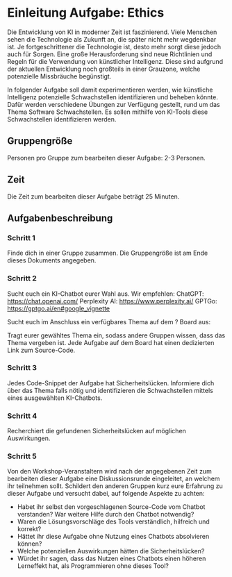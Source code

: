 # Einleitung Aufgabe: Ethics

Die Entwicklung von KI in moderner Zeit ist faszinierend. Viele Menschen sehen die Technologie als Zukunft an, die später nicht mehr wegdenkbar ist. Je fortgeschrittener die Technologie ist, desto mehr sorgt diese jedoch auch für Sorgen. Eine große Herausforderung sind neue Richtlinien und Regeln für die Verwendung von künstlicher Intelligenz. Diese sind aufgrund der aktuellen Entwicklung noch großteils in einer Grauzone, welche potenzielle Missbräuche begünstigt. 

In folgender Aufgabe soll damit experimentieren werden, wie künstliche Intelligenz potenzielle Schwachstellen identifizieren und beheben könnte. Dafür werden verschiedene Übungen zur Verfügung gestellt, rund um das Thema Software Schwachstellen.  Es sollen mithilfe von KI-Tools diese Schwachstellen identifizieren werden.

## Gruppengröße

Personen pro Gruppe zum bearbeiten dieser Aufgabe: 2-3 Personen.

## Zeit

Die Zeit zum bearbeiten dieser Aufgabe beträgt 25 Minuten.

## Aufgabenbeschreibung

### Schritt 1

Finde dich in einer Gruppe zusammen. Die Gruppengröße ist am Ende dieses Dokuments angegeben.

### Schritt 2

Sucht euch ein KI-Chatbot eurer Wahl aus. Wir empfehlen:
ChatGPT: https://chat.openai.com/
Perplexity AI: https://www.perplexity.ai/
GPTGo: https://gptgo.ai/en#google_vignette

Sucht euch im Anschluss ein verfügbares Thema auf dem ? Board aus:

Tragt eurer gewähltes Thema ein, sodass andere Gruppen wissen, dass das Thema vergeben ist. Jede Aufgabe auf dem Board hat einen dedizierten Link zum Source-Code.

### Schritt 3

Jedes Code-Snippet der Aufgabe hat Sicherheitslücken. Informiere dich über das Thema falls nötig und identifizieren die Schwachstellen mittels eines ausgewählten KI-Chatbots. 

### Schritt 4

Recherchiert die gefundenen Sicherheitslücken auf möglichen Auswirkungen. 

### Schritt 5

Von den Workshop-Veranstaltern wird nach der angegebenen Zeit zum bearbeiten dieser Aufgabe eine Diskussionsrunde eingeleitet, an welchem ihr teilnehmen sollt. Schildert den anderen Gruppen kurz eure Erfahrung zu dieser Aufgabe und versucht dabei, auf folgende Aspekte zu achten:

* Habet ihr selbst den vorgeschlagenen Source-Code vom Chatbot verstanden? War weitere Hilfe durch den Chatbot notwendig?
* Waren die Lösungsvorschläge des Tools verständlich, hilfreich und korrekt?
* Hättet ihr diese Aufgabe ohne Nutzung eines Chatbots absolvieren können?
* Welche potenziellen Auswirkungen hätten die Sicherheitslücken?
* Würdet ihr sagen, dass das Nutzen eines Chatbots einen höheren Lerneffekt hat, als Programmieren ohne dieses Tool? 






